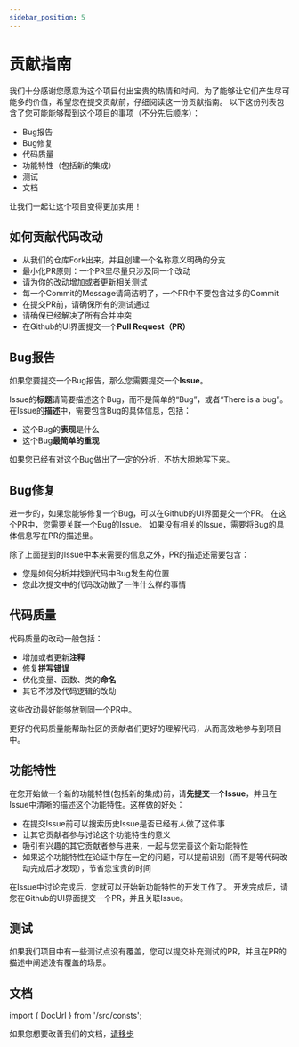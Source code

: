```yaml
---
sidebar_position: 5
---
```

# 贡献指南

我们十分感谢您愿意为这个项目付出宝贵的热情和时间。为了能够让它们产生尽可能多的价值，希望您在提交贡献前，仔细阅读这一份贡献指南。
以下这份列表包含了您可能能够帮到这个项目的事项（不分先后顺序）：
* Bug报告
* Bug修复
* 代码质量
* 功能特性（包括新的集成）
* 测试
* 文档

让我们一起让这个项目变得更加实用！

## 如何贡献代码改动

* 从我们的仓库Fork出来，并且创建一个名称意义明确的分支
* 最小化PR原则：一个PR里尽量只涉及同一个改动
* 请为你的改动增加或者更新相关测试
* 每一个Commit的Message请简洁明了，一个PR中不要包含过多的Commit <!-- https://codefinity.com/blog/7-Best-Practices-of-Git-Commit-Messages -->
* 在提交PR前，请确保所有的测试通过
* 请确保已经解决了所有合并冲突
* 在Github的UI界面提交一个**Pull Request（PR）**

## Bug报告

如果您要提交一个Bug报告，那么您需要提交一个**Issue**。

Issue的**标题**请简要描述这个Bug，而不是简单的“Bug”，或者“There is a bug”。
在Issue的**描述**中，需要包含Bug的具体信息，包括：
* 这个Bug的**表现**是什么
* 这个Bug**最简单的重现**

如果您已经有对这个Bug做出了一定的分析，不妨大胆地写下来。

## Bug修复

进一步的，如果您能够修复一个Bug，可以在Github的UI界面提交一个PR。
在这个PR中，您需要关联一个Bug的Issue。
如果没有相关的Issue，需要将Bug的具体信息写在PR的描述里。

除了上面提到的Issue中本来需要的信息之外，PR的描述还需要包含：
* 您是如何分析并找到代码中Bug发生的位置
* 您此次提交中的代码改动做了一件什么样的事情

## 代码质量

代码质量的改动一般包括：
* 增加或者更新**注释**
* 修复**拼写错误**
* 优化变量、函数、类的**命名**
* 其它不涉及代码逻辑的改动

这些改动最好能够放到同一个PR中。

更好的代码质量能帮助社区的贡献者们更好的理解代码，从而高效地参与到项目中。

## 功能特性

在您开始做一个新的功能特性(包括新的集成)前，请**先提交一个Issue**，并且在Issue中清晰的描述这个功能特性。这样做的好处：
* 在提交Issue前可以搜索历史Issue是否已经有人做了这件事
* 让其它贡献者参与讨论这个功能特性的意义
* 吸引有兴趣的其它贡献者参与进来，一起与您完善这个新功能特性
* 如果这个功能特性在论证中存在一定的问题，可以提前识别（而不是等代码改动完成后才发现），节省您宝贵的时间

在Issue中讨论完成后，您就可以开始新功能特性的开发工作了。
开发完成后，请您在Github的UI界面提交一个PR，并且关联Issue。

## 测试

如果我们项目中有一些测试点没有覆盖，您可以提交补充测试的PR，并且在PR的描述中阐述没有覆盖的场景。

## 文档

import { DocUrl } from '/src/consts';

如果您想要改善我们的文档，<a href={DocUrl}>请移步</a>
